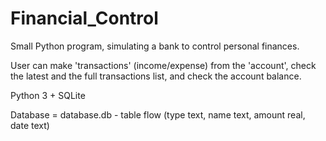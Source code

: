 # Financial_Control
Small Python program, simulating a bank to control personal finances.

User can make 'transactions' (income/expense) from the 'account', check the latest and the full transactions list, and check the 
account balance.

Python 3 + SQLite

Database = database.db - table flow (type text, name text, amount real, date text)
